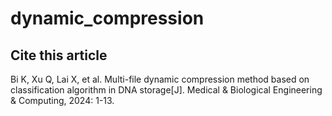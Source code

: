 # dynamic_compression

## Cite this article

Bi K, Xu Q, Lai X, et al. Multi-file dynamic compression method based on classification algorithm in DNA storage[J]. Medical & Biological Engineering & Computing, 2024: 1-13.

